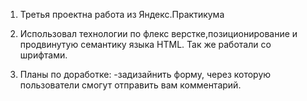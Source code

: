 1. Третья проектна работа из Яндекс.Практикума

2. Использовал технологии по флекс верстке,позиционирование и продвинутую семантику языка HTML. Так же работали со шрифтами.

3. Планы по доработке:
	 -задизайнить форму, через которую пользователи смогут отправить вам комментарий.
    
